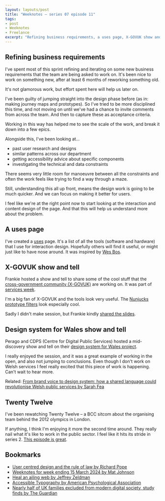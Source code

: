 ```yaml
---
layout: layouts/post
title: "Weeknotes – series 07 episode 11"
tags:
- post
- Weeknotes
- Freelance
excerpt: "Refining business requirements, a uses page, X-GOVUK show and tell, a design system for Wales."
---
```


## Refining business requirements

I've spent most of this sprint refining and iterating on some new business requirements that the team are being asked to work on. It's been nice to work on something new, after at least 6 months of reworking something old.

It's not glamorous work, but effort spent here will help us later on.

I've been guilty of jumping straight into the design phase before (as in: making journey maps and prototypes). So I've tried to be more disciplined this time, and not moving on until we've had a chance to invite comments from across the team. And then to capture these as acceptance criteria.

Working in this way has helped me to see the scale of the work, and break it down into a few epics.

Alongside this, I've been looking at…

- past user research and designs
- similar patterns across our department
- getting accessibility advice about specific components
- investigating the technical and data constraints

There seems very little room for manoeuvre between all the constraints and often the work feels like trying to find a way through a maze.

Still, understanding this all up front, means the design work is going to be much quicker. And we can focus on making it better for users.

I feel like we're at the right point now to start looking at the interaction and content design of the page. And that this will help us understand more about the problem.

## A uses page

I've created a [uses](/uses) page. It's a list of all the tools (software and hardware) that I use for interaction design. Hopefully others will find it useful, or might just like to have nose around. It was inspired by [Wes Bos](https://wesbos.com/uses).

## X-GOVUK show and tell

Frankie hosted a show and tell to share some of the cool stuff that the [cross-government community (X-GOVUK)](https://x-govuk.github.io/) are working on. It was part of [services week](https://services.blog.gov.uk/2024/02/01/showcase-your-work-at-services-week-2024/).

I'm a big fan of X-GOVUK and the tools look very useful. The [Nunjucks prototype filters](https://x-govuk.github.io/govuk-prototype-filters/) look especially cool.

Sadly I didn't make session, but Frankie kindly [shared the slides](https://docs.google.com/presentation/d/1tBzqmd2-SUJAk5J1f0qcsqHira1QbiwR_lrbGh9q6oY/mobilepresent?slide=id.g11430b02f7e_0_0).

## Design system for Wales show and tell

Perago and CDPS (Centre for Digital Public Services) hosted a mid-discovery show and tell on their [design system for Wales project](https://digitalpublicservices.gov.wales/blog/journey-towards-more-unified-digital-solutions-welsh-public-sector). 

I really enjoyed the session, and it was a great example of working in the open, and also not jumping to conclusions. Even though I don't work on Welsh services I feel really excited that this piece of work is happening. Can't wait to hear more.

Related: [From brand voice to design system: how a shared language could revolutionise Welsh public services by Sarah Fea](https://perago.wales/from-brand-voice-to-design-system/)

## Twenty Twelve

I've been rewatching Twenty Twelve – a BCC sitcom about the organising team behind the 2012 olympics in London.

If anything, I think I'm enjoying it more the second time around. They really nail what it's like to work in the public sector. I feel like it hits its stride in series 2. [This episode is great](https://www.bbc.co.uk/iplayer/episode/b01f87cv/twenty-twelve-series-2-1-boycott-part-1).

## Bookmarks

- [User centred design and the rule of law by Richard Pope](https://richardpope.org/talks/2024/03/12/appg-rule-of-law-user-centred-design/)
- [Weeknotes for week ending 15 March 2024 by Mat Johnson](https://demotive.com/posts/2024/03/15/weeknotes-week-ending-15-march-2024/)
- [Heal an ailing web by Jeffrey Zeldman](https://zeldman.com/2024/03/16/heal-an-ailing-web/)
- [Accessible Typography by American Psychological Association](https://apastyle.apa.org/style-grammar-guidelines/paper-format/accessibility/typography)
- [Nearly half of UK families excluded from modern digital society, study finds by The Guardian](https://www.theguardian.com/technology/2024/mar/17/half-uk-families-excluded-modern-digital-society-study)